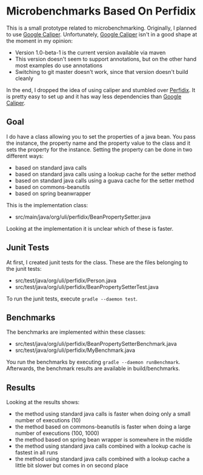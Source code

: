 Microbenchmarks Based On Perfidix
=================================

This is a small prototype related to microbenchmarking.
Originally, I planned to use [Google Caliper](https://code.google.com/p/caliper/).
Unfortunately,  [Google Caliper](https://code.google.com/p/caliper/) isn't in a good shape
at the moment in my opinion:

* Version 1.0-beta-1 is the current version available via maven
* This version doesn't seem to support annotations, but on the other hand most examples do use annotations
* Switching to git master doesn't work, since that version doesn't build cleanly

In the end, I dropped the idea of using caliper and stumbled over
[Perfidix](http://disy.github.io/perfidix/). It is pretty easy to set up and
it has way less dependencies than [Google Caliper](https://code.google.com/p/caliper/).

Goal
----

I do have a class allowing you to set the properties of a java bean. You pass the instance,
the property name and the property value to the class and it sets the property for the instance.
Setting the property can be done in two different ways:

* based on standard java calls
* based on standard java calls using a lookup cache for the setter method
* based on standard java calls using a guava cache for the setter method
* based on commons-beanutils
* based on spring beanwrapper

This is the implementation class:

* src/main/java/org/uli/perfidix/BeanPropertySetter.java

Looking at the implementation it is unclear which of these is faster.

Junit Tests
-----------

At first, I created junit tests for the class. These are the files belonging to the
junit tests:

* src/test/java/org/uli/perfidix/Person.java
* src/test/java/org/uli/perfidix/BeanPropertySetterTest.java

To run the junit tests, execute `gradle --daemon test`.

Benchmarks
----------

The benchmarks are implemented within these classes:

* src/test/java/org/uli/perfidix/BeanPropertySetterBenchmark.java
* src/test/java/org/uli/perfidix/MyBenchmark.java

You run the benchmarks by executing `gradle --daemon runBenchmark`.
Afterwards, the benchmark results are available in build/benchmarks.

Results
-------

Looking at the results shows:

* the method using standard java calls is faster when doing only a small number of executions (10)
* the method based on commons-beanutils is faster when doing a large number of executions (100, 1000)
* the method based on spring bean wrapper is somewhere in the middle
* the method using standard java calls combined with a lookup cache is fastest in all runs
* the method using standard java calls combined with a lookup cache a little bit slower but comes in on second place
